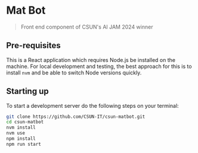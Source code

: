 # Mat Bot

> Front end component of CSUN's AI JAM 2024 winner

## Pre-requisites

This is a React application which requires Node.js be installed on the machine. For local development and testing, the best approach for this is to install `nvm` and be able to switch Node versions quickly. 

## Starting up

To start a development server do the following steps on your terminal:

```bash
git clone https://github.com/CSUN-IT/csun-matbot.git
cd csun-matbot
nvm install
nvm use
npm install
npm run start
```